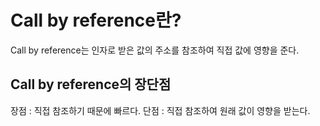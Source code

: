 # Call by reference란?
Call by reference는 인자로 받은 값의 주소를 참조하여 직접 값에 영향을 준다.
## Call by reference의 장단점
장점 : 직접 참조하기 때문에 빠르다.
단점 : 직접 참조하여 원래 값이 영향을 받는다.